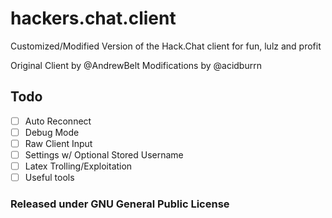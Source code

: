 # hackers.chat.client
Customized/Modified Version of the Hack.Chat client for fun, lulz and profit

Original Client by @AndrewBelt
Modifications by @acidburrn

## Todo
- [ ] Auto Reconnect
- [ ] Debug Mode
- [ ] Raw Client Input
- [ ] Settings w/ Optional Stored Username
- [ ] Latex Trolling/Exploitation
- [ ] Useful tools

### Released under GNU General Public License
